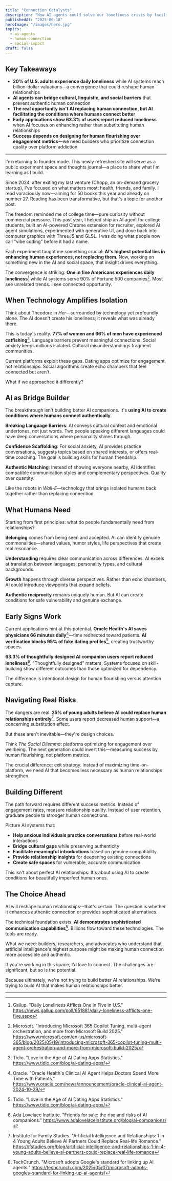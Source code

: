 ```yaml
---
title: "Connection Catalysts"
description: "How AI agents could solve our loneliness crisis by facilitating better human connections"
publishedAt: "2025-06-18"
heroImage: "/images/hero.jpg"
topics:
  - ai-agents
  - human-connection
  - social-impact
draft: false
---
```


## Key Takeaways

- **20% of U.S. adults experience daily loneliness** while AI systems reach billion-dollar valuations—a convergence that could reshape human relationships
- **AI agents can bridge cultural, linguistic, and social barriers** that prevent authentic human connection
- **The real opportunity isn't AI replacing human connection, but AI facilitating the conditions where humans connect better**
- **Early applications show 63.3% of users report reduced loneliness** when AI focuses on enhancing rather than substituting human relationships
- **Success depends on designing for human flourishing over engagement metrics**—we need builders who prioritize connection quality over platform addiction

---

I'm returning to founder mode. This newly refreshed site will serve as a public experiment space and thoughts journal—a place to share what I'm learning as I build.

Since 2024, after exiting my last venture (Chopp, an on-demand grocery startup), I've focused on what matters most: health, friends, and family. I read voraciously now—aiming for 50 books this year and already on number 27. Reading has been transformative, but that's a topic for another post.

The freedom reminded me of college time—pure curiosity without commercial pressure. This past year, I helped ship an AI agent for college students, built an AI-powered Chrome extension for recruiter, explored AI agent simulations, experimented with generative UI, and dove back into computer graphics with ThreeJS and GLSL. I was doing what people now call "vibe coding" before it had a name.

Each experiment taught me something crucial: **AI's highest potential lies in enhancing human experiences, not replacing them**. Now, working on something new in the AI and social space, that insight drives everything.

The convergence is striking: **One in five Americans experiences daily loneliness**[^1] while AI systems serve 90% of Fortune 500 companies[^2]. Most see unrelated trends. I see connected opportunity.

## When Technology Amplifies Isolation

Think about Theodore in _Her_—surrounded by technology yet profoundly alone. The AI doesn't create his loneliness; it reveals what was already there.

This is today's reality. **77% of women and 66% of men have experienced catfishing**[^3]. Language barriers prevent meaningful connections. Social anxiety keeps millions isolated. Cultural misunderstandings fragment communities.

Current platforms exploit these gaps. Dating apps optimize for engagement, not relationships. Social algorithms create echo chambers that feel connected but aren't.

What if we approached it differently?

## AI as Bridge Builder

The breakthrough isn't building better AI companions. It's **using AI to create conditions where humans connect authentically**.

**Breaking Language Barriers**: AI conveys cultural context and emotional undertones, not just words. Two people speaking different languages could have deep conversations where personality shines through.

**Confidence Scaffolding**: For social anxiety, AI provides practice conversations, suggests topics based on shared interests, or offers real-time coaching. The goal is building skills for human friendship.

**Authentic Matching**: Instead of showing everyone nearby, AI identifies compatible communication styles and complementary perspectives. Quality over quantity.

Like the robots in _Wall-E_—technology that brings isolated humans back together rather than replacing connection.

## What Humans Need

Starting from first principles: what do people fundamentally need from relationships?

**Belonging** comes from being seen and accepted. AI can identify genuine commonalities—shared values, humor styles, life perspectives that create real resonance.

**Understanding** requires clear communication across differences. AI excels at translation between languages, personality types, and cultural backgrounds.

**Growth** happens through diverse perspectives. Rather than echo chambers, AI could introduce viewpoints that expand beliefs.

**Authentic reciprocity** remains uniquely human. But AI can create conditions for safe vulnerability and genuine exchange.

## Early Signs Work

Current applications hint at this potential. **Oracle Health's AI saves physicians 66 minutes daily**[^4]—time redirected toward patients. **AI verification blocks 95% of fake dating profiles**[^5], creating trustworthy spaces.

**63.3% of thoughtfully designed AI companion users report reduced loneliness**[^6]. "Thoughtfully designed" matters. Systems focused on skill-building show different outcomes than those optimized for dependency.

The difference is intentional design for human flourishing versus attention capture.

## Navigating Real Risks

The dangers are real. **25% of young adults believe AI could replace human relationships entirely**[^7]. Some users report decreased human support—a concerning substitution effect.

But these aren't inevitable—they're design choices.

Think _The Social Dilemma_: platforms optimizing for engagement over wellbeing. The next generation could invert this—measuring success by human flourishing, not platform metrics.

The crucial difference: exit strategy. Instead of maximizing time-on-platform, we need AI that becomes less necessary as human relationships strengthen.

## Building Different

The path forward requires different success metrics. Instead of engagement rates, measure relationship quality. Instead of user retention, graduate people to stronger human connections.

Picture AI systems that:

- **Help anxious individuals practice conversations** before real-world interactions
- **Bridge cultural gaps** while preserving authenticity
- **Facilitate meaningful introductions** based on genuine compatibility
- **Provide relationship insights** for deepening existing connections
- **Create safe spaces** for vulnerable, accurate communication

This isn't about perfect AI relationships. It's about using AI to create conditions for beautifully imperfect human ones.

## The Choice Ahead

AI will reshape human relationships—that's certain. The question is whether it enhances authentic connection or provides sophisticated alternatives.

The technical foundation exists. **AI demonstrates sophisticated communication capabilities**[^8]. Billions flow toward these technologies. The tools are ready.

What we need: builders, researchers, and advocates who understand that artificial intelligence's highest purpose might be making human connection more accessible and authentic.

If you're working in this space, I'd love to connect. The challenges are significant, but so is the potential.

Because ultimately, we're not trying to build better AI relationships. We're trying to build AI that makes human relationships better.

---

[^1]: Gallup. "Daily Loneliness Afflicts One in Five in U.S." https://news.gallup.com/poll/651881/daily-loneliness-afflicts-one-five.aspx
[^2]: Microsoft. "Introducing Microsoft 365 Copilot Tuning, multi-agent orchestration, and more from Microsoft Build 2025." https://www.microsoft.com/en-us/microsoft-365/blog/2025/05/19/introducing-microsoft-365-copilot-tuning-multi-agent-orchestration-and-more-from-microsoft-build-2025/
[^3]: Tidio. "Love in the Age of AI Dating Apps Statistics." https://www.tidio.com/blog/ai-dating-apps/
[^4]: Oracle. "Oracle Health's Clinical AI Agent Helps Doctors Spend More Time with Patients." https://www.oracle.com/news/announcement/oracle-clinical-ai-agent-2024-10-29/
[^5]: Tidio. "Love in the Age of AI Dating Apps Statistics." https://www.tidio.com/blog/ai-dating-apps/
[^6]: Ada Lovelace Institute. "Friends for sale: the rise and risks of AI companions." https://www.adalovelaceinstitute.org/blog/ai-companions/
[^7]: Institute for Family Studies. "Artificial Intelligence and Relationships: 1 in 4 Young Adults Believe AI Partners Could Replace Real-life Romance." https://ifstudies.org/blog/artificial-intelligence-and-relationships-1-in-4-young-adults-believe-ai-partners-could-replace-real-life-romance
[^8]: TechCrunch. "Microsoft adopts Google's standard for linking up AI agents." https://techcrunch.com/2025/05/07/microsoft-adopts-googles-standard-for-linking-up-ai-agents/

